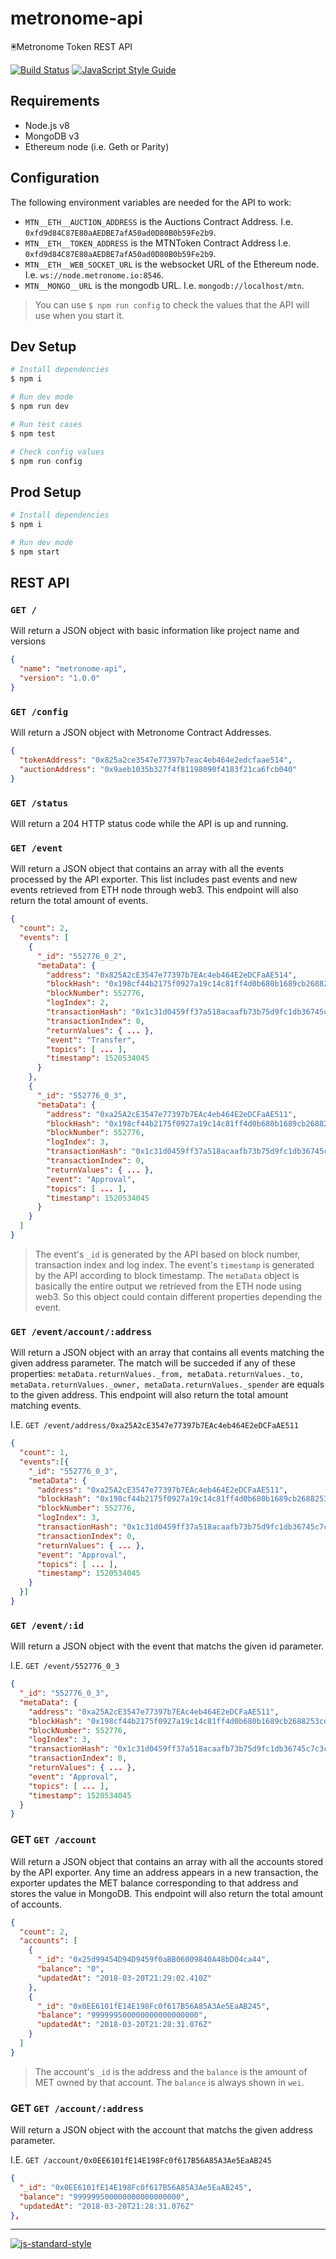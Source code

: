 # metronome-api

🖲Metronome Token REST API

[![Build Status](https://travis-ci.com/MetronomeToken/metronome-api.svg?token=zFtwnjoHbEAEPUQyswR1&branch=master)](https://travis-ci.com/MetronomeToken/metronome-desktop-wallet)
[![JavaScript Style Guide](https://img.shields.io/badge/code_style-standard-brightgreen.svg)](https://standardjs.com)

## Requirements

- Node.js v8
- MongoDB v3
- Ethereum node (i.e. Geth or Parity)

## Configuration

The following environment variables are needed for the API to work:

- `MTN__ETH__AUCTION_ADDRESS` is the Auctions Contract Address. I.e. `0xfd9d84C87E80aAEDBE7afA50ad0D80B0b59Fe2b9`.
- `MTN__ETH__TOKEN_ADDRESS` is the MTNToken Contract Address I.e. `0xfd9d84C87E80aAEDBE7afA50ad0D80B0b59Fe2b9`.
- `MTN__ETH__WEB_SOCKET_URL` is the websocket URL of the Ethereum node. I.e. `ws://node.metronome.io:8546`.
- `MTN__MONGO__URL` is the mongodb URL. I.e. `mongodb://localhost/mtn`.

> You can use `$ npm run config` to check the values that the API will use when you start it.


## Dev Setup

```bash
# Install dependencies
$ npm i

# Run dev mode
$ npm run dev

# Run test cases
$ npm test

# Check config values
$ npm run config
```

## Prod Setup

```bash
# Install dependencies
$ npm i

# Run dev mode
$ npm start
```

## REST API

### `GET /`
Will return a JSON object with basic information like project name and versions

```json
{
  "name": "metronome-api",
  "version": "1.0.0"
}
```

### `GET /config`
Will return a JSON object with Metronome Contract Addresses.

```json
{
  "tokenAddress": "0x825a2ce3547e77397b7eac4eb464e2edcfaae514",
  "auctionAddress": "0x9aeb1035b327f4f81198090f4183f21ca6fcb040"
}
```

### `GET /status`
Will return a 204 HTTP status code while the API is up and running.

### `GET /event`
Will return a JSON object that contains an array with all the events processed by the API exporter. This list includes past events and new events retrieved from ETH node through web3. This endpoint will also return the total amount of events.

```json
{
  "count": 2,
  "events": [
    {
      "_id": "552776_0_2",
      "metaData": {
        "address": "0x825A2cE3547e77397b7EAc4eb464E2eDCFaAE514",
        "blockHash": "0x198cf44b2175f0927a19c14c81ff4d0b680b1689cb2688253cd3b6f43219719e",
        "blockNumber": 552776,
        "logIndex": 2,
        "transactionHash": "0x1c31d0459ff37a518acaafb73b75d9fc1db36745c7c3ce8b6025d1ea3a564076",
        "transactionIndex": 0,
        "returnValues": { ... },
        "event": "Transfer",
        "topics": [ ... ],
        "timestamp": 1520534045
      }
    },
    {
      "_id": "552776_0_3",
      "metaData": {
        "address": "0xa25A2cE3547e77397b7EAc4eb464E2eDCFaAE511",
        "blockHash": "0x198cf44b2175f0927a19c14c81ff4d0b680b1689cb2688253cd3b6f43219719e",
        "blockNumber": 552776,
        "logIndex": 3,
        "transactionHash": "0x1c31d0459ff37a518acaafb73b75d9fc1db36745c7c3ce8b6025d1ea3a564076",
        "transactionIndex": 0,
        "returnValues": { ... },
        "event": "Approval",
        "topics": [ ... ],
        "timestamp": 1520534045
      }
    }
  ]
}
```

> The event's `_id` is generated by the API based on block number, transaction index and log index.
> The event's `timestamp` is generated by the API according to block timestamp.
> The `metaData` object is basically the entire output we retrieved from the ETH node using web3. So this object could contain different properties depending the event.

### `GET /event/account/:address`
Will return a JSON object with an array that contains all events matching the given address parameter. The match will be succeded if any of these properties: `metaData.returnValues._from, metaData.returnValues._to, metaData.returnValues._owner, metaData.returnValues._spender` are equals to the given address. This endpoint will also return the total amount matching events.

I.E. `GET /event/address/0xa25A2cE3547e77397b7EAc4eb464E2eDCFaAE511`

```json
{
  "count": 1,
  "events":[{
    "_id": "552776_0_3",
    "metaData": {
      "address": "0xa25A2cE3547e77397b7EAc4eb464E2eDCFaAE511",
      "blockHash": "0x198cf44b2175f0927a19c14c81ff4d0b680b1689cb2688253cd3b6f43219719e",
      "blockNumber": 552776,
      "logIndex": 3,
      "transactionHash": "0x1c31d0459ff37a518acaafb73b75d9fc1db36745c7c3ce8b6025d1ea3a564076",
      "transactionIndex": 0,
      "returnValues": { ... },
      "event": "Approval",
      "topics": [ ... ],
      "timestamp": 1520534045
    }
  }]
}
```

### `GET /event/:id`
Will return a JSON object with the event that matchs the given id parameter.

I.E. `GET /event/552776_0_3`

```json
{
  "_id": "552776_0_3",
  "metaData": {
    "address": "0xa25A2cE3547e77397b7EAc4eb464E2eDCFaAE511",
    "blockHash": "0x198cf44b2175f0927a19c14c81ff4d0b680b1689cb2688253cd3b6f43219719e",
    "blockNumber": 552776,
    "logIndex": 3,
    "transactionHash": "0x1c31d0459ff37a518acaafb73b75d9fc1db36745c7c3ce8b6025d1ea3a564076",
    "transactionIndex": 0,
    "returnValues": { ... },
    "event": "Approval",
    "topics": [ ... ],
    "timestamp": 1520534045
  }
}
```

### GET `GET /account`

Will return a JSON object that contains an array with all the accounts stored by the API exporter. Any time an address appears in a new transaction, the exporter updates the MET balance corresponding to that address and stores the value in MongoDB. This endpoint will also return the total amount of accounts.

```json
{
  "count": 2,
  "accounts": [
    {
      "_id": "0x25d99454D94D9459f0aBB06009840A48bD04ca44",
      "balance": "0",
      "updatedAt": "2018-03-20T21:29:02.410Z"
    },
    {
      "_id": "0x0EE6101fE14E198Fc0f617B56A85A3Ae5EaAB245",
      "balance": "999999500000000000000000",
      "updatedAt": "2018-03-20T21:28:31.076Z"
    }
  ]
}
```

> The account's `_id` is the address and the `balance` is the amount of MET owned by that account. The `balance` is always shown in `wei`.

### GET `GET /account/:address`
Will return a JSON object with the account that matchs the given address parameter.

I.E. `GET /account/0x0EE6101fE14E198Fc0f617B56A85A3Ae5EaAB245`

```json
{
  "_id": "0x0EE6101fE14E198Fc0f617B56A85A3Ae5EaAB245",
  "balance": "999999500000000000000000",
  "updatedAt": "2018-03-20T21:28:31.076Z"
},
```


---
[![js-standard-style](https://cdn.rawgit.com/standard/standard/master/badge.svg)](http://standardjs.com)
